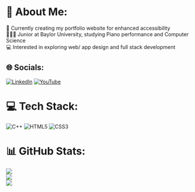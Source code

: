 # 💫 About Me:
🚀 Currently creating my portfolio website for enhanced accessibility<br>🧑🏽‍🎓 Junior at Baylor University, studying Piano performance and Computer Science<br>💻 Interested in exploring web/ app design and full stack development


## 🌐 Socials:
[![LinkedIn](https://img.shields.io/badge/LinkedIn-%230077B5.svg?logo=linkedin&logoColor=white)](https://linkedin.com/in/https://www.linkedin.com/in/arianna-finley-9191b52b4/) [![YouTube](https://img.shields.io/badge/YouTube-%23FF0000.svg?logo=YouTube&logoColor=white)](https://youtube.com/@ariannafinley1165) 

# 💻 Tech Stack:
![C++](https://img.shields.io/badge/c++-%2300599C.svg?style=for-the-badge&logo=c%2B%2B&logoColor=white) ![HTML5](https://img.shields.io/badge/html5-%23E34F26.svg?style=for-the-badge&logo=html5&logoColor=white) ![CSS3](https://img.shields.io/badge/css3-%231572B6.svg?style=for-the-badge&logo=css3&logoColor=white)
# 📊 GitHub Stats:
![](https://github-readme-stats.vercel.app/api?username=AriannaBriel&theme=dark&hide_border=false&include_all_commits=false&count_private=false)<br/>
![](https://github-readme-streak-stats.herokuapp.com/?user=AriannaBriel&theme=dark&hide_border=false)<br/>
![](https://github-readme-stats.vercel.app/api/top-langs/?username=AriannaBriel&theme=dark&hide_border=false&include_all_commits=false&count_private=false&layout=compact)

<!-- Proudly created with GPRM ( https://gprm.itsvg.in ) -->
